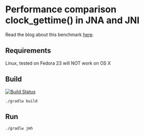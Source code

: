 # Performance comparison clock_gettime() in JNA and JNI 

Read the blog about this benchmark [here](http://wireddevelopment.blogspot.co.uk/2016/08/obtaining-time-in-java-with-nano-second.html).

## Requirements
Linux, tested on Fedora 23 will NOT work on OS X

## Build
[![Build Status](https://travis-ci.org/juddgaddie/jna-jni-time.svg?branch=master)](https://travis-ci.org/juddgaddie/jna-jni-time)
```
./gradlw build
```

## Run
```
./gradlw jmh
```

